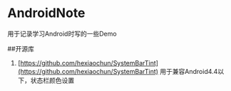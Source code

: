 # AndroidNote

用于记录学习Android时写的一些Demo

##开源库
1. [https://github.com/hexiaochun/SystemBarTint](https://github.com/hexiaochun/SystemBarTint)
用于兼容Android4.4以下，状态栏颜色设置
